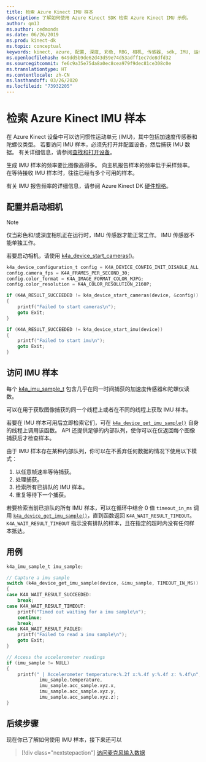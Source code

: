 ```yaml
---
title: 检索 Azure Kinect IMU 样本
description: 了解如何使用 Azure Kinect SDK 检索 Azure Kinect IMU 示例。
author: qm13
ms.author: cedmonds
ms.date: 06/26/2019
ms.prod: kinect-dk
ms.topic: conceptual
keywords: kinect, azure, 配置, 深度, 彩色, RBG, 相机, 传感器, sdk, IMU, 运动传感器, 运动, 陀螺仪, 加速度传感器, FPS
ms.openlocfilehash: 649dd5b9de62d43d59e74d53adff1ec7de8dfd32
ms.sourcegitcommit: fe6c9a35e75da8a0ec8cea979f9dec81ce308c0e
ms.translationtype: HT
ms.contentlocale: zh-CN
ms.lasthandoff: 03/26/2020
ms.locfileid: "73932205"
---
```

# <a name="retrieve-azure-kinect-imu-samples"></a>检索 Azure Kinect IMU 样本

在 Azure Kinect 设备中可以访问惯性运动单元 (IMU)，其中包括加速度传感器和陀螺仪类型。 若要访问 IMU 样本，必须先打开并配置设备，然后捕获 IMU 数据。 有关详细信息，请参阅[查找和打开设备](find-then-open-device.md)。

生成 IMU 样本的频率要比图像高得多。 向主机报告样本的频率低于采样频率。 在等待接收 IMU 样本时，往往已经有多个可用的样本。

有关 IMU 报告频率的详细信息，请参阅 Azure Kinect DK [硬件规格](hardware-specification.md)。

## <a name="configure-and-start-cameras"></a>配置并启动相机

> [!NOTE]
> 仅当彩色和/或深度相机正在运行时，IMU 传感器才能正常工作。 IMU 传感器不能单独工作。

若要启动相机，请使用 [k4a_device_start_cameras()](https://microsoft.github.io/Azure-Kinect-Sensor-SDK/master/group___functions_gaad7a85e1e5471810262442fc4a8e217a.html#gaad7a85e1e5471810262442fc4a8e217a)。

```C
k4a_device_configuration_t config = K4A_DEVICE_CONFIG_INIT_DISABLE_ALL;
config.camera_fps = K4A_FRAMES_PER_SECOND_30;
config.color_format = K4A_IMAGE_FORMAT_COLOR_MJPG;
config.color_resolution = K4A_COLOR_RESOLUTION_2160P;

if (K4A_RESULT_SUCCEEDED != k4a_device_start_cameras(device, &config))
{
    printf("Failed to start cameras\n");
    goto Exit;
}

if (K4A_RESULT_SUCCEEDED != k4a_device_start_imu(device))
{
    printf("Failed to start imu\n");
    goto Exit;
}
```

## <a name="access-imu-samples"></a>访问 IMU 样本

 每个 [k4a_imu_sample_t](https://microsoft.github.io/Azure-Kinect-Sensor-SDK/master/structk4a__imu__sample__t.html#details) 包含几乎在同一时间捕获的加速度传感器和陀螺仪读数。

可以在用于获取图像捕获的同一个线程上或者在不同的线程上获取 IMU 样本。

若要在 IMU 样本可用后立即检索它们，可在 [`k4a_device_get_imu_sample()`](https://microsoft.github.io/Azure-Kinect-Sensor-SDK/master/group___functions_ga8e5913b3bb94a453c7143bbd6e399a0e.html#ga8e5913b3bb94a453c7143bbd6e399a0e) 自身的线程上调用该函数。 API 还提供足够的内部队列，使你可以在仅返回每个图像捕获后才检查样本。

由于 IMU 样本存在某种内部队列，你可以在不丢弃任何数据的情况下使用以下模式：

1. 以任意帧速率等待捕获。
2. 处理捕获。
3. 检索所有已排队的 IMU 样本。
4. 重复等待下一个捕获。

若要检索当前已排队的所有 IMU 样本，可以在循环中结合 0 值 `timeout_in_ms` 调用 [`k4a_device_get_imu_sample()`](https://microsoft.github.io/Azure-Kinect-Sensor-SDK/master/group___functions_ga8e5913b3bb94a453c7143bbd6e399a0e.html#ga8e5913b3bb94a453c7143bbd6e399a0e)，直到函数返回 `K4A_WAIT_RESULT_TIMEOUT`。 `K4A_WAIT_RESULT_TIMEOUT` 指示没有排队的样本，且在指定的超时内没有任何样本抵达。

## <a name="usage-example"></a>用例

```C
k4a_imu_sample_t imu_sample;

// Capture a imu sample
switch (k4a_device_get_imu_sample(device, &imu_sample, TIMEOUT_IN_MS))
{
case K4A_WAIT_RESULT_SUCCEEDED:
    break;
case K4A_WAIT_RESULT_TIMEOUT:
    printf("Timed out waiting for a imu sample\n");
    continue;
    break;
case K4A_WAIT_RESULT_FAILED:
    printf("Failed to read a imu sample\n");
    goto Exit;
}

// Access the accelerometer readings
if (imu_sample != NULL)
{
    printf(" | Accelerometer temperature:%.2f x:%.4f y:%.4f z: %.4f\n",
            imu_sample.temperature,
            imu_sample.acc_sample.xyz.x,
            imu_sample.acc_sample.xyz.y,
            imu_sample.acc_sample.xyz.z);
}

```

## <a name="next-steps"></a>后续步骤

现在你已了解如何使用 IMU 样本，接下来还可以
>[!div class="nextstepaction"]
>[访问麦克风输入数据](access-mics.md)
